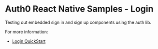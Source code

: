 # Auth0 React Native Samples - Login

Testing out embedded sign in and sign up components using the auth lib.

For more information:

- [Login QuickStart](https://auth0.com/docs/quickstart/native/react-native/00-login)
